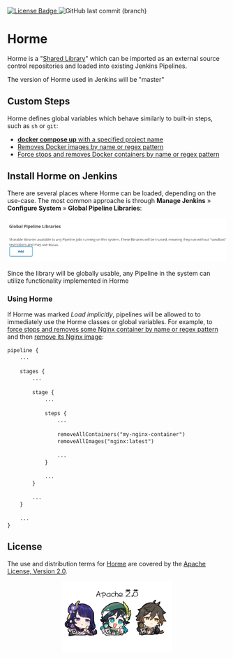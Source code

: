 [ ![License Badge](https://img.shields.io/badge/Apache%202.0-F25910.svg?style=for-the-badge&logo=Apache&logoColor=white) ](https://www.apache.org/licenses/LICENSE-2.0)
![GitHub last commit (branch)](https://img.shields.io/github/last-commit/QubitPi/horme/master?logo=github&style=for-the-badge)

Horme
=====

Horme is a "[Shared Library](https://www.jenkins.io/doc/book/pipeline/shared-libraries/)" which can be imported as an 
external source control repositories and loaded into existing Jenkins Pipelines.

The version of Horme used in Jenkins will be "master"


Custom Steps
------------

Horme defines global variables which behave similarly to built-in steps, such as `sh` or `git`:

- [**docker compose up** with a specified project name](./vars/composeUp.groovy)
- [Removes Docker images by name or regex pattern](./vars/removeAllImages.groovy)
- [Force stops and removes Docker containers by name or regex pattern](./vars/removeAllContainers.groovy)


Install Horme on Jenkins
------------------------

There are several places where Horme can be loaded, depending on the use-case. The most common approache is through
**Manage Jenkins** » **Configure System** » **Global Pipeline Libraries**:

![Error loading install-horme.png](./install-horme.png)

Since the library will be globally usable, any Pipeline in the system can utilize functionality implemented in Horme

### Using Horme

If Horme was marked _Load implicitly_, pipelines will be allowed to to immediately use the Horme classes or global 
variables. For example, to
[force stops and removes some Nginx container by name or regex pattern](./vars/removeAllContainers.groovy) and then
[remove its Nginx image](./vars/removeAllImages.groovy):

```
pipeline {
    ...
    
    stages {
        ...
    
        stage {
            ...
            
            steps {
                ...
            
                removeAllContainers("my-nginx-container")
                removeAllImages("nginx:latest")
                
                ...
            }
            
            ...
        }
        
        ...
    }
    
    ...
}
```


License
-------

The use and distribution terms for [Horme](https://github.com/QubitPi/horme) are covered by the
[Apache License, Version 2.0](http://www.apache.org/licenses/LICENSE-2.0.html).

<div align="center">
    <a href="https://opensource.org/licenses">
        <img align="center" width="50%" alt="License Illustration" src="https://github.com/QubitPi/QubitPi/blob/master/img/apache-2.png?raw=true">
    </a>
</div>
